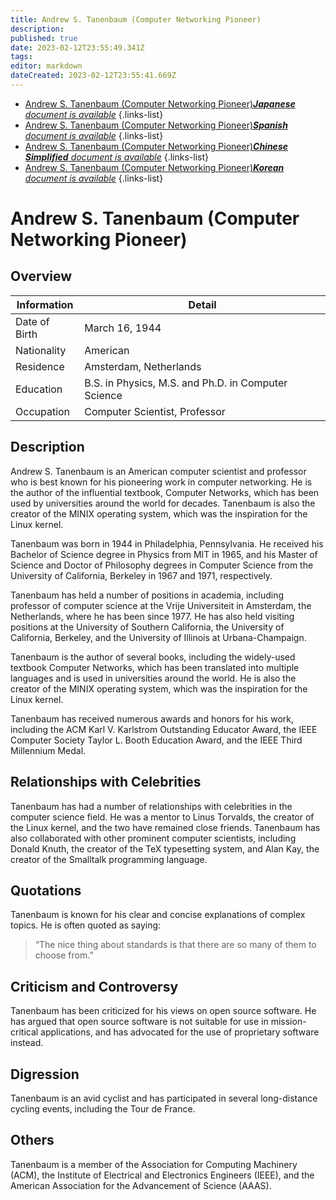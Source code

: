 ```yaml
---
title: Andrew S. Tanenbaum (Computer Networking Pioneer)
description: 
published: true
date: 2023-02-12T23:55:49.341Z
tags: 
editor: markdown
dateCreated: 2023-02-12T23:55:41.669Z
---
```


- [Andrew S. Tanenbaum (Computer Networking Pioneer)***Japanese** document is available*](/ja/Knowledge-base/Dictionary/Person/andrew-s-tanenbaum-computer-networking-pioneer)
{.links-list}
- [Andrew S. Tanenbaum (Computer Networking Pioneer)***Spanish** document is available*](/es/Knowledge-base/Dictionary/Person/andrew-s-tanenbaum-computer-networking-pioneer)
{.links-list}
- [Andrew S. Tanenbaum (Computer Networking Pioneer)***Chinese Simplified** document is available*](/zh/Knowledge-base/Dictionary/Person/andrew-s-tanenbaum-computer-networking-pioneer)
{.links-list}
- [Andrew S. Tanenbaum (Computer Networking Pioneer)***Korean** document is available*](/ko/Knowledge-base/Dictionary/Person/andrew-s-tanenbaum-computer-networking-pioneer)
{.links-list}


# Andrew S. Tanenbaum (Computer Networking Pioneer)

## Overview

| Information | Detail |
| ---------- | ------ |
| Date of Birth | March 16, 1944 |
| Nationality | American |
| Residence | Amsterdam, Netherlands |
| Education | B.S. in Physics, M.S. and Ph.D. in Computer Science |
| Occupation | Computer Scientist, Professor |

## Description

Andrew S. Tanenbaum is an American computer scientist and professor who is best known for his pioneering work in computer networking. He is the author of the influential textbook, Computer Networks, which has been used by universities around the world for decades. Tanenbaum is also the creator of the MINIX operating system, which was the inspiration for the Linux kernel.

Tanenbaum was born in 1944 in Philadelphia, Pennsylvania. He received his Bachelor of Science degree in Physics from MIT in 1965, and his Master of Science and Doctor of Philosophy degrees in Computer Science from the University of California, Berkeley in 1967 and 1971, respectively.

Tanenbaum has held a number of positions in academia, including professor of computer science at the Vrije Universiteit in Amsterdam, the Netherlands, where he has been since 1977. He has also held visiting positions at the University of Southern California, the University of California, Berkeley, and the University of Illinois at Urbana-Champaign.

Tanenbaum is the author of several books, including the widely-used textbook Computer Networks, which has been translated into multiple languages and is used in universities around the world. He is also the creator of the MINIX operating system, which was the inspiration for the Linux kernel.

Tanenbaum has received numerous awards and honors for his work, including the ACM Karl V. Karlstrom Outstanding Educator Award, the IEEE Computer Society Taylor L. Booth Education Award, and the IEEE Third Millennium Medal.

## Relationships with Celebrities

Tanenbaum has had a number of relationships with celebrities in the computer science field. He was a mentor to Linus Torvalds, the creator of the Linux kernel, and the two have remained close friends. Tanenbaum has also collaborated with other prominent computer scientists, including Donald Knuth, the creator of the TeX typesetting system, and Alan Kay, the creator of the Smalltalk programming language.

## Quotations

Tanenbaum is known for his clear and concise explanations of complex topics. He is often quoted as saying:

> “The nice thing about standards is that there are so many of them to choose from.”

## Criticism and Controversy

Tanenbaum has been criticized for his views on open source software. He has argued that open source software is not suitable for use in mission-critical applications, and has advocated for the use of proprietary software instead.

## Digression

Tanenbaum is an avid cyclist and has participated in several long-distance cycling events, including the Tour de France.

## Others

Tanenbaum is a member of the Association for Computing Machinery (ACM), the Institute of Electrical and Electronics Engineers (IEEE), and the American Association for the Advancement of Science (AAAS).